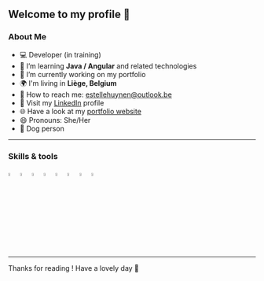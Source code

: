 ## Welcome to my profile 👋

### About Me

- 💻 Developer (in training)
- 🌱 I’m learning **Java / Angular** and related technologies 
- 🔭 I’m currently working on my portfolio 
- 🌍 I'm living in **Liège, Belgium**
- 📧 How to reach me: <estellehuynen@outlook.be>
- 📄 Visit my <a href="https://www.linkedin.com/in/estelle-huynen/" title="Estelle Huynen LinkedIn profile">LinkedIn</a> profile
- 🌐 Have a look at my <a href="https://esthuy.github.io/" title="Estelle Huynen Portfolio">portfolio website</a>
- 😄 Pronouns: She/Her
- 🐶 Dog person 

---
### Skills & tools 

<code><img width="4%" src="https://www.vectorlogo.zone/logos/java/java-icon.svg"></code>
<code><img width="4%" src="https://www.vectorlogo.zone/logos/angular/angular-icon.svg"></code>
<code><img width="4%" src="https://www.vectorlogo.zone/logos/javascript/javascript-icon.svg"></code>
<code><img width="4%" src="https://www.vectorlogo.zone/logos/w3_html5/w3_html5-icon.svg"></code>
<code><img width="4%" src="https://www.vectorlogo.zone/logos/w3_css/w3_css-icon.svg"></code>
<code><img width="4%" src="https://www.vectorlogo.zone/logos/visualstudio_code/visualstudio_code-icon.svg"></code>
<code><img width="4%" src="https://www.vectorlogo.zone/logos/git-scm/git-scm-icon.svg"></code>
<code><img width="4%" src="https://www.vectorlogo.zone/logos/github/github-icon.svg"></code>


---
Thanks for reading ! Have a lovely day 🌻 


 
